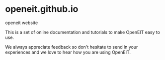 # openeit.github.io
openeit website

This is a set of online documentation and tutorials to make OpenEIT easy to use. 

We always appreciate feedback so don't hesitate to send in your experiences and we love to hear how you are using OpenEIT. 


